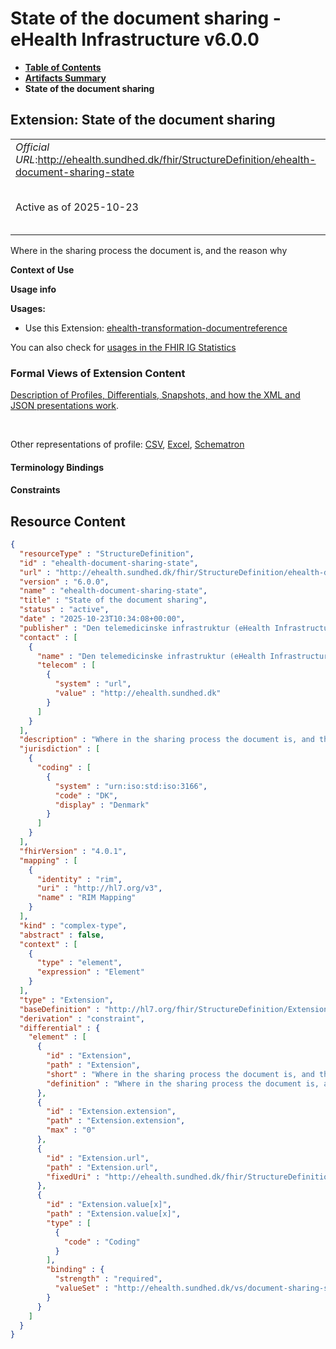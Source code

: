 # State of the document sharing - eHealth Infrastructure v6.0.0

* [**Table of Contents**](toc.md)
* [**Artifacts Summary**](artifacts.md)
* **State of the document sharing**

## Extension: State of the document sharing 

| | |
| :--- | :--- |
| *Official URL*:http://ehealth.sundhed.dk/fhir/StructureDefinition/ehealth-document-sharing-state | *Version*:6.0.0 |
| Active as of 2025-10-23 | *Computable Name*:ehealth-document-sharing-state |

Where in the sharing process the document is, and the reason why

**Context of Use**

**Usage info**

**Usages:**

* Use this Extension: [ehealth-transformation-documentreference](StructureDefinition-ehealth-transformation-documentreference.md)

You can also check for [usages in the FHIR IG Statistics](https://packages2.fhir.org/xig/dk.ehealth.sundhed.fhir.ig.core|current/StructureDefinition/ehealth-document-sharing-state)

### Formal Views of Extension Content

 [Description of Profiles, Differentials, Snapshots, and how the XML and JSON presentations work](http://build.fhir.org/ig/FHIR/ig-guidance/readingIgs.html#structure-definitions). 

 

Other representations of profile: [CSV](StructureDefinition-ehealth-document-sharing-state.csv), [Excel](StructureDefinition-ehealth-document-sharing-state.xlsx), [Schematron](StructureDefinition-ehealth-document-sharing-state.sch) 

#### Terminology Bindings

#### Constraints



## Resource Content

```json
{
  "resourceType" : "StructureDefinition",
  "id" : "ehealth-document-sharing-state",
  "url" : "http://ehealth.sundhed.dk/fhir/StructureDefinition/ehealth-document-sharing-state",
  "version" : "6.0.0",
  "name" : "ehealth-document-sharing-state",
  "title" : "State of the document sharing",
  "status" : "active",
  "date" : "2025-10-23T10:34:08+00:00",
  "publisher" : "Den telemedicinske infrastruktur (eHealth Infrastructure)",
  "contact" : [
    {
      "name" : "Den telemedicinske infrastruktur (eHealth Infrastructure)",
      "telecom" : [
        {
          "system" : "url",
          "value" : "http://ehealth.sundhed.dk"
        }
      ]
    }
  ],
  "description" : "Where in the sharing process the document is, and the reason why",
  "jurisdiction" : [
    {
      "coding" : [
        {
          "system" : "urn:iso:std:iso:3166",
          "code" : "DK",
          "display" : "Denmark"
        }
      ]
    }
  ],
  "fhirVersion" : "4.0.1",
  "mapping" : [
    {
      "identity" : "rim",
      "uri" : "http://hl7.org/v3",
      "name" : "RIM Mapping"
    }
  ],
  "kind" : "complex-type",
  "abstract" : false,
  "context" : [
    {
      "type" : "element",
      "expression" : "Element"
    }
  ],
  "type" : "Extension",
  "baseDefinition" : "http://hl7.org/fhir/StructureDefinition/Extension",
  "derivation" : "constraint",
  "differential" : {
    "element" : [
      {
        "id" : "Extension",
        "path" : "Extension",
        "short" : "Where in the sharing process the document is, and the reason why",
        "definition" : "Where in the sharing process the document is, and the reason why"
      },
      {
        "id" : "Extension.extension",
        "path" : "Extension.extension",
        "max" : "0"
      },
      {
        "id" : "Extension.url",
        "path" : "Extension.url",
        "fixedUri" : "http://ehealth.sundhed.dk/fhir/StructureDefinition/ehealth-document-sharing-state"
      },
      {
        "id" : "Extension.value[x]",
        "path" : "Extension.value[x]",
        "type" : [
          {
            "code" : "Coding"
          }
        ],
        "binding" : {
          "strength" : "required",
          "valueSet" : "http://ehealth.sundhed.dk/vs/document-sharing-state"
        }
      }
    ]
  }
}

```
